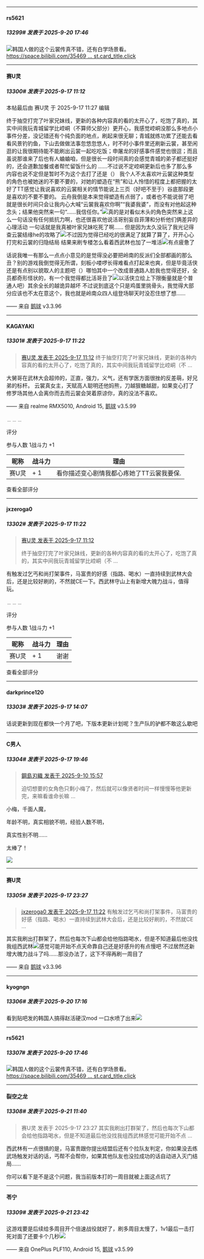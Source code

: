 ﻿
*****

####  rs5621  
##### 13299#       发表于 2025-9-20 17:46

<img src="https://static.stage1st.com/image/smiley/face2017/033.png" referrerpolicy="no-referrer">韩国人做的这个云裳传真不错，还有白学场景看。
[https://space.bilibili.com/35469 ... st.card_title.click](https://space.bilibili.com/3546974171171526/dynamic?spm_id_from=444.41.list.card_title.click)


*****

####  赛U灵  
##### 13300#       发表于 2025-9-17 11:12

 本帖最后由 赛U灵 于 2025-9-17 11:27 编辑 

终于抽空打完了叶家兄妹线，更新的各种内容真的看的太开心了，吃饱了真的，其实中间我玩青城留学比崆峒（不算师父部分）更开心，我感觉崆峒没那么多地点小事件分差，没记错还有个纯负面的地点，刷起来很无聊；青城就练功累了还能去看看风景钓钓鱼，下山去做做法事忽悠忽悠人，时不时小事件里还刷新云裳，甚至闲逛的让我很期待能不能刷出云裳一起吃吃饭；申屠龙的好感事件感觉也很逗；而且虽说那谁来了后也有人蛐蛐咱，但是很长一段时间真的会感觉青城的弟子都还挺好的，还会道歉加餐或者帮忙留饭什么的
……不过说不定崆峒更新后也多了那么多内容也说不定但是暂时不为这个去打了还是（）
我个人不太喜欢叶云裳这种类型的角色也被她迷的不要不要的，对她的塑造在“熊”和让人怜惜的程度上都把握的太好了TT感觉让我说喜欢的云裳相关的情节能说上三页（好吧不至于）谷底那段更是喜欢的不要不要的。
云舟我倒是本来觉得塑造有点弱了，或者也不能说弱了吧就是很长时间只会让我内心大喊“云裳我喜欢你啊”“我婆我婆”，而没有对他起这种念头；结果他突然来一句“……我信任你。”<img src="https://static.stage1st.com/image/smiley/face2017/068.png" referrerpolicy="no-referrer">真的是对看似木头的角色突然来上这么一句话没有任何抵抗力啊，也还很喜欢他说活哥别妄自菲薄和分析他们俩差异的心理活动
一句话就是我真被叶家兄妹吃死了啊……
但是因为太久没玩了我光记得查云裳结缘he的攻略了<img src="https://static.stage1st.com/image/smiley/face2017/068.png" referrerpolicy="no-referrer">不过因为觉得已经吃的很满足了就算了算了，开开心心打完和云裳的归隐结局
结果来刷专楼怎么看着西武林也加了一堆活<img src="https://static.stage1st.com/image/smiley/face2017/068.png" referrerpolicy="no-referrer">有点疲惫了

话说我唯一有那么一点点小意见的是觉得没必要把岭南的反派们全部都画的那么丑？别的游戏我倒觉得无所谓，刻板小喽啰长得难看点打起来也爽，但是毕竟活侠还是有点别以貌取人的主题吧（）哪怕其中一个改成普通路人脸我也觉得还好，全员都奇形怪状的，有一个我觉得都比活哥丑了<img src="https://static.stage1st.com/image/smiley/face2017/068.png" referrerpolicy="no-referrer">以活侠立绘上下限衡量就是个普通人吧）其余全长的越诡异越坏
不过说到底这个只是鸡蛋里挑骨头，我觉得大部分应该也不太在意这个，我也就是岭南众四人组登场聊天时没忍住想了想……

—— 来自 [鹅球](https://www.pgyer.com/GcUxKd4w) v3.3.96

*****

####  KAGAYAKI  
##### 13301#       发表于 2025-9-17 11:22

<blockquote><a href="httphttps://stage1st.com/2b/forum.php?mod=redirect&amp;goto=findpost&amp;pid=68443105&amp;ptid=2181530" target="_blank">赛U灵 发表于 2025-9-17 11:12</a>
终于抽空打完了叶家兄妹线，更新的各种内容真的看的太开心了，吃饱了真的，其实中间我玩青城留学比崆峒（不 ...</blockquote>
大舅哥在武林大会超帅的，正直，强力，义气，还有学医方面很挫的反差萌，好兄弟的标杆。
云裳真女主，天赋高人聪明还他妈熊，刀越狠糖越甜，如果变心打了修罗场其他人会离你而去而云裳会哭着原谅你，真的没法不喜欢。

—— 来自 realme RMX5010, Android 15, [鹅球](https://www.pgyer.com/GcUxKd4w) v3.5.99

﹍﹍﹍

评分

 参与人数 1战斗力 +1

|昵称|战斗力|理由|
|----|---|---|
| 赛U灵| + 1|看你描述变心剧情我都心疼她了TT云裳我要保.|

查看全部评分

*****

####  jxzeroga0  
##### 13302#       发表于 2025-9-17 11:22

<blockquote><a href="httphttps://stage1st.com/2b/forum.php?mod=redirect&amp;goto=findpost&amp;pid=68443105&amp;ptid=2181530" target="_blank">赛U灵 发表于 2025-9-17 11:12</a>

终于抽空打完了叶家兄妹线，更新的各种内容真的看的太开心了，吃饱了真的，其实中间我玩青城留学比崆峒（不 ...</blockquote>
有触发过乞丐和尚打架事件，马富贵的好感（指路、喝水）一直持续到武林大会后，还是比较好刷的，不然就CE一下。西武林守山上有新增大魄力战斗，值得玩。

﹍﹍﹍

评分

 参与人数 1战斗力 +1

|昵称|战斗力|理由|
|----|---|---|
| 赛U灵| + 1|谢谢|

查看全部评分

*****

####  darkprince120  
##### 13303#       发表于 2025-9-17 14:07

话说更新到现在都快一个月了吧，下版本更新计划呢？生产队的驴都不敢这么歇吧

*****

####  C男人  
##### 13304#       发表于 2025-9-17 19:46

<blockquote><a href="httphttps://stage1st.com/2b/forum.php?mod=redirect&amp;goto=findpost&amp;pid=68402184&amp;ptid=2181530" target="_blank">鋼島刃織 发表于 2025-9-10 15:57</a>

迫切想要的女角色只剩小梅了，然后就可以像贤者时间一样慢慢等他更新完，来嘛看谁命长嘛 ...</blockquote>
小梅，千面人魔，

年龄不明，真实相貌不明，经验人数不明，

真实性别不明……

太棒了！

<img src="https://static.stage1st.com/image/smiley/face2017/040.png" referrerpolicy="no-referrer">

*****

####  赛U灵  
##### 13305#       发表于 2025-9-17 23:27

<blockquote><a href="httphttps://stage1st.com/2b/forum.php?mod=redirect&amp;goto=findpost&amp;pid=68443204&amp;ptid=2181530" target="_blank">jxzeroga0 发表于 2025-9-17 11:22</a>
有触发过乞丐和尚打架事件，马富贵的好感（指路、喝水）一直持续到武林大会后，还是比较好刷的，不然就CE ...</blockquote>
其实我刷出打群架了，然后也每次下山都会给他指路喝水，但是不知道最后他没找我组西武林<img src="https://static.stage1st.com/image/smiley/face2017/068.png" referrerpolicy="no-referrer">感觉可能开始不点天命靠自己还是好感升的有点慢吧
不过居然还新增大魄力战斗了吗……那没办法了，这下不得再刷一周目了

—— 来自 [鹅球](https://www.pgyer.com/GcUxKd4w) v3.3.96

*****

####  kyogngn  
##### 13306#       发表于 2025-9-20 17:16

看到贴吧发的韩国人搞得赵活硬汉mod 一口水喷了出来<img src="https://static.stage1st.com/image/smiley/face2017/066.png" referrerpolicy="no-referrer">

*****

####  rs5621  
##### 13307#       发表于 2025-9-20 17:46

<img src="https://static.stage1st.com/image/smiley/face2017/033.png" referrerpolicy="no-referrer">韩国人做的这个云裳传真不错，还有白学场景看。
[https://space.bilibili.com/35469 ... st.card_title.click](https://space.bilibili.com/3546974171171526/dynamic?spm_id_from=444.41.list.card_title.click)

*****

####  裂空之龙  
##### 13308#       发表于 2025-9-21 11:40

<blockquote>赛U灵 发表于 2025-9-17 23:27
其实我刷出打群架了，然后也每次下山都会给他指路喝水，但是不知道最后他没找我组西武林感觉可能开始不点 ...</blockquote>
西武林有一点很搞的是，马富贵跟你提出结盟后还有个拉队友判定，你如果没去练武场触发对话的话，丐帮不会帮你，如果其他队友也没拉成功的话自动进入灭门结局……

你可以看下是不是这个问题，我当前版本打的一周目就被上面这点坑了


*****

####  苓宁  
##### 13309#       发表于 2025-9-21 23:42

这游戏要是后续给多周目开个倍速战役就好了，刷多周目太慢了，1v1最后一击打死对面了还要卡个几秒<img src="https://static.stage1st.com/image/smiley/face2017/002.png" referrerpolicy="no-referrer">

—— 来自 OnePlus PLF110, Android 15, [鹅球](https://www.pgyer.com/GcUxKd4w) v3.5.99

